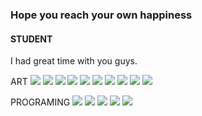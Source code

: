 ### Hope you reach your own happiness 

#### STUDENT
I had great time with you guys. 


ART 
<img src="![Static Badge](https://img.shields.io/badge/maya)"/> <img src="![Static Badge](https://img.shields.io/badge/zbrush)"/> <img src="![Static Badge](https://img.shields.io/badge/substancepainter)"/> <img src="![Static Badge](https://img.shields.io/badge/3DsMax)"/> 
<img src="![Static Badge](https://img.shields.io/badge/photoshop)"/> <img src="![Static Badge](https://img.shields.io/badge/Illustrator)"/> <img src="![Static Badge](https://img.shields.io/badge/Indesign)"/> <img src="![Static Badge](https://img.shields.io/badge/Nuke)"/> 
<img src="![Static Badge](https://img.shields.io/badge/Premiere)"/> <img src="![Static Badge](https://img.shields.io/badge/AffterEffect)"/> 

PROGRAMING
<img src="![Static Badge](https://img.shields.io/badge/VisualStudio)"/> 
<img src="![Static Badge](https://img.shields.io/badge/C)"/> 
<img src="![Static Badge](https://img.shields.io/badge/Unreal)"/> 
<img src="![Static Badge](https://img.shields.io/badge/C#)"/> 
<img src="![Static Badge](https://img.shields.io/badge/C++)"/> 
